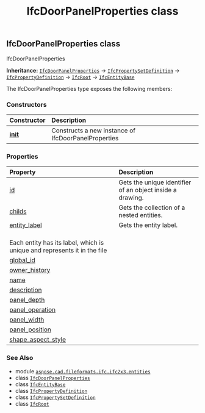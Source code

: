 ﻿---
title: IfcDoorPanelProperties class
second_title: Aspose.CAD for Python via .NET API References
description: 
type: docs
weight: 1720
url: /python-net/aspose.cad.fileformats.ifc.ifc2x3.entities/ifcdoorpanelproperties/
is_root: false
---

## IfcDoorPanelProperties class

IfcDoorPanelProperties



**Inheritance:** [`IfcDoorPanelProperties`](/cad/python-net/aspose.cad.fileformats.ifc.ifc2x3.entities/ifcdoorpanelproperties) → 
[`IfcPropertySetDefinition`](/cad/python-net/aspose.cad.fileformats.ifc.ifc2x3.entities/ifcpropertysetdefinition) → 
[`IfcPropertyDefinition`](/cad/python-net/aspose.cad.fileformats.ifc.ifc2x3.entities/ifcpropertydefinition) → 
[`IfcRoot`](/cad/python-net/aspose.cad.fileformats.ifc.ifc2x3.entities/ifcroot) → 
[`IfcEntityBase`](/cad/python-net/aspose.cad.fileformats.ifc/ifcentitybase)



The IfcDoorPanelProperties type exposes the following members:

### Constructors
| Constructor | Description |
| :- | :- |
| [__init__](/cad/python-net/aspose.cad.fileformats.ifc.ifc2x3.entities/ifcdoorpanelproperties/__init__/#) | Constructs a new instance of IfcDoorPanelProperties |


### Properties
| Property | Description |
| :- | :- |
| [id](/cad/python-net/aspose.cad.fileformats.ifc.ifc2x3.entities/ifcdoorpanelproperties/id) | Gets the unique identifier of an object inside a drawing. |
| [childs](/cad/python-net/aspose.cad.fileformats.ifc.ifc2x3.entities/ifcdoorpanelproperties/childs) | Gets the collection of a nested entities. |
| [entity_label](/cad/python-net/aspose.cad.fileformats.ifc.ifc2x3.entities/ifcdoorpanelproperties/entity_label) | Gets the entity label.<br/>Each entity has its label, which is unique and represents it in the file |
| [global_id](/cad/python-net/aspose.cad.fileformats.ifc.ifc2x3.entities/ifcdoorpanelproperties/global_id) |  |
| [owner_history](/cad/python-net/aspose.cad.fileformats.ifc.ifc2x3.entities/ifcdoorpanelproperties/owner_history) |  |
| [name](/cad/python-net/aspose.cad.fileformats.ifc.ifc2x3.entities/ifcdoorpanelproperties/name) |  |
| [description](/cad/python-net/aspose.cad.fileformats.ifc.ifc2x3.entities/ifcdoorpanelproperties/description) |  |
| [panel_depth](/cad/python-net/aspose.cad.fileformats.ifc.ifc2x3.entities/ifcdoorpanelproperties/panel_depth) |  |
| [panel_operation](/cad/python-net/aspose.cad.fileformats.ifc.ifc2x3.entities/ifcdoorpanelproperties/panel_operation) |  |
| [panel_width](/cad/python-net/aspose.cad.fileformats.ifc.ifc2x3.entities/ifcdoorpanelproperties/panel_width) |  |
| [panel_position](/cad/python-net/aspose.cad.fileformats.ifc.ifc2x3.entities/ifcdoorpanelproperties/panel_position) |  |
| [shape_aspect_style](/cad/python-net/aspose.cad.fileformats.ifc.ifc2x3.entities/ifcdoorpanelproperties/shape_aspect_style) |  |



### See Also
* module [`aspose.cad.fileformats.ifc.ifc2x3.entities`](..)
* class [`IfcDoorPanelProperties`](/cad/python-net/aspose.cad.fileformats.ifc.ifc2x3.entities/ifcdoorpanelproperties)
* class [`IfcEntityBase`](/cad/python-net/aspose.cad.fileformats.ifc/ifcentitybase)
* class [`IfcPropertyDefinition`](/cad/python-net/aspose.cad.fileformats.ifc.ifc2x3.entities/ifcpropertydefinition)
* class [`IfcPropertySetDefinition`](/cad/python-net/aspose.cad.fileformats.ifc.ifc2x3.entities/ifcpropertysetdefinition)
* class [`IfcRoot`](/cad/python-net/aspose.cad.fileformats.ifc.ifc2x3.entities/ifcroot)
